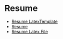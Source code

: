 # Resume

- [Resume LatexTemplate](latex-template-for-resume)
- [Resume](Nandan.pdf)
- [Resume Latex File](Nandan.tex)
